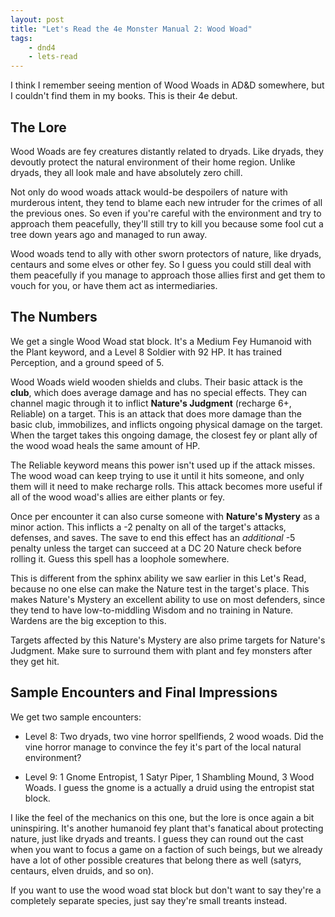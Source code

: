 ```yaml
---
layout: post
title: "Let's Read the 4e Monster Manual 2: Wood Woad"
tags:
    - dnd4
    - lets-read
---
```


I think I remember seeing mention of Wood Woads in AD&D somewhere, but I
couldn't find them in my books. This is their 4e debut.

## The Lore

Wood Woads are fey creatures distantly related to dryads. Like dryads, they
devoutly protect the natural environment of their home region. Unlike dryads,
they all look male and have absolutely zero chill.

Not only do wood woads attack would-be despoilers of nature with murderous
intent, they tend to blame each new intruder for the crimes of all the previous
ones. So even if you're careful with the environment and try to approach them
peacefully, they'll still try to kill you because some fool cut a tree down
years ago and managed to run away.

Wood woads tend to ally with other sworn protectors of nature, like dryads,
centaurs and some elves or other fey. So I guess you could still deal with them
peacefully if you manage to approach those allies first and get them to vouch
for you, or have them act as intermediaries.

## The Numbers

We get a single Wood Woad stat block. It's a Medium Fey Humanoid with the Plant
keyword, and a Level 8 Soldier with 92 HP. It has trained Perception, and a
ground speed of 5.

Wood Woads wield wooden shields and clubs. Their basic attack is the **club**,
which does average damage and has no special effects. They can channel magic
through it to inflict **Nature's Judgment** (recharge 6+, Reliable) on a
target. This is an attack that does more damage than the basic club,
immobilizes, and inflicts ongoing physical damage on the target. When the target
takes this ongoing damage, the closest fey or plant ally of the wood woad heals
the same amount of HP.

The Reliable keyword means this power isn't used up if the attack misses. The
wood woad can keep trying to use it until it hits someone, and only them will it
need to make recharge rolls. This attack becomes more useful if all of the wood
woad's allies are either plants or fey.

Once per encounter it can also curse someone with **Nature's Mystery** as a
minor action. This inflicts a -2 penalty on all of the target's attacks,
defenses, and saves. The save to end this effect has an _additional_ -5 penalty
unless the target can succeed at a DC 20 Nature check before rolling it. Guess
this spell has a loophole somewhere.

This is different from the sphinx ability we saw earlier in this Let's Read,
because no one else can make the Nature test in the target's place. This makes
Nature's Mystery an excellent ability to use on most defenders, since they tend
to have low-to-middling Wisdom and no training in Nature. Wardens are the big
exception to this.

Targets affected by this Nature's Mystery are also prime targets for Nature's
Judgment. Make sure to surround them with plant and fey monsters after they get
hit.

## Sample Encounters and Final Impressions

We get two sample encounters:

- Level 8: Two dryads, two vine horror spellfiends, 2 wood woads. Did the vine
  horror manage to convince the fey it's part of the local natural environment?

- Level 9: 1 Gnome Entropist, 1 Satyr Piper, 1 Shambling Mound, 3 Wood Woads. I
  guess the gnome is a actually a druid using the entropist stat block.

I like the feel of the mechanics on this one, but the lore is once again a bit
uninspiring. It's another humanoid fey plant that's fanatical about protecting
nature, just like dryads and treants. I guess they can round out the cast when
you want to focus a game on a faction of such beings, but we already have a lot
of other possible creatures that belong there as well (satyrs, centaurs, elven
druids, and so on).

If you want to use the wood woad stat block but don't want to say they're a
completely separate species, just say they're small treants instead.
